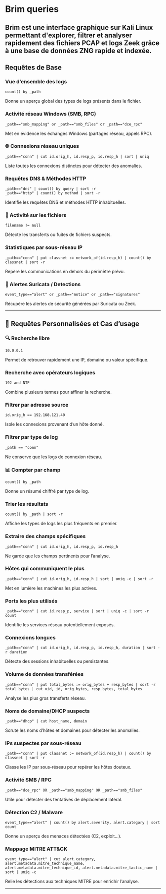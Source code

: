 
# Brim queries
Brim est une interface graphique sur Kali Linux permettant d'explorer, filtrer et analyser rapidement des fichiers PCAP et logs Zeek grâce à une base de données ZNG rapide et indexée.
---

##  Requêtes de Base

###  Vue d’ensemble des logs
```zeek
count() by _path
```
 Donne un aperçu global des types de logs présents dans le fichier.

###  Activité réseau Windows (SMB, RPC)
```zeek
_path=="smb_mapping" or _path=="smb_files" or _path=="dce_rpc"
```
Met en évidence les échanges Windows (partages réseau, appels RPC).

### 🌐 Connexions réseau uniques
```zeek
_path=="conn" | cut id.orig_h, id.resp_p, id.resp_h | sort | uniq
```
 Liste toutes les connexions distinctes pour détecter des anomalies.

###  Requêtes DNS & Méthodes HTTP
```zeek
_path=="dns" | count() by query | sort -r
_path=="http" | count() by method | sort -r
```
Identifie les requêtes DNS et méthodes HTTP inhabituelles.

### 📁 Activité sur les fichiers
```zeek
filename != null
```
Détecte les transferts ou fuites de fichiers suspects.

###  Statistiques par sous-réseau IP
```zeek
_path=="conn" | put classnet := network_of(id.resp_h) | count() by classnet | sort -r
```
 Repère les communications en dehors du périmètre prévu.

### 🚨 Alertes Suricata / Detections
```zeek
event_type=="alert" or _path=="notice" or _path=="signatures"
```
 Récupère les alertes de sécurité générées par Suricata ou Zeek.

---

## 🎯 Requêtes Personnalisées et Cas d’usage

### 🔍 Recherche libre
```zeek
10.0.0.1
```
 Permet de retrouver rapidement une IP, domaine ou valeur spécifique.

###  Recherche avec opérateurs logiques
```zeek
192 and NTP
```
 Combine plusieurs termes pour affiner la recherche.

### Filtrer par adresse source
```zeek
id.orig_h == 192.168.121.40
```
 Isole les connexions provenant d’un hôte donné.

### Filtrer par type de log
```zeek
_path == "conn"
```
 Ne conserve que les logs de connexion réseau.

### 📊 Compter par champ
```zeek
count() by _path
```
 Donne un résumé chiffré par type de log.

###  Trier les résultats
```zeek
count() by _path | sort -r
```
 Affiche les types de logs les plus fréquents en premier.

###  Extraire des champs spécifiques
```zeek
_path=="conn" | cut id.orig_h, id.resp_p, id.resp_h
```
 Ne garde que les champs pertinents pour l’analyse.

###  Hôtes qui communiquent le plus
```zeek
_path=="conn" | cut id.orig_h, id.resp_h | sort | uniq -c | sort -r
```
 Met en lumière les machines les plus actives.

###  Ports les plus utilisés
```zeek
_path=="conn" | cut id.resp_p, service | sort | uniq -c | sort -r count
```
 Identifie les services réseau potentiellement exposés.

###  Connexions longues
```zeek
_path=="conn" | cut id.orig_h, id.resp_p, id.resp_h, duration | sort -r duration
```
 Détecte des sessions inhabituelles ou persistantes.

###  Volume de données transférées
```zeek
_path=="conn" | put total_bytes := orig_bytes + resp_bytes | sort -r total_bytes | cut uid, id, orig_bytes, resp_bytes, total_bytes
```
 Analyse les plus gros transferts réseau.

###  Noms de domaine/DHCP suspects
```zeek
_path=="dhcp" | cut host_name, domain
```
 Scrute les noms d’hôtes et domaines pour détecter les anomalies.

### IPs suspectes par sous-réseau
```zeek
_path=="conn" | put classnet := network_of(id.resp_h) | count() by classnet | sort -r
```
 Classe les IP par sous-réseau pour repérer les hôtes douteux.

###  Activité SMB / RPC
```zeek
_path=="dce_rpc" OR _path=="smb_mapping" OR _path=="smb_files"
```
 Utile pour détecter des tentatives de déplacement latéral.

###  Détection C2 / Malware
```zeek
event_type=="alert" | count() by alert.severity, alert.category | sort count
```
 Donne un aperçu des menaces détectées (C2, exploit…).

###  Mappage MITRE ATT&CK
```zeek
event_type=="alert" | cut alert.category, alert.metadata.mitre_technique_name, alert.metadata.mitre_technique_id, alert.metadata.mitre_tactic_name | sort | uniq -c
```
 Relie les détections aux techniques MITRE pour enrichir l’analyse.

---
